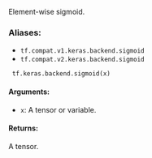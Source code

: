 
Element-wise sigmoid.
### Aliases:
- `tf.compat.v1.keras.backend.sigmoid`
- `tf.compat.v2.keras.backend.sigmoid`

```
 tf.keras.backend.sigmoid(x)
```
#### Arguments:
- `x`: A tensor or variable.
#### Returns:

A tensor.
